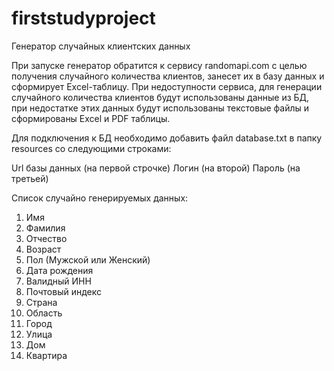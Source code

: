 # firststudyproject
Генератор случайных клиентских данных

При запуске генератор обратится к сервису randomapi.com с целью получения случайного количества клиентов, занесет их в базу данных и сформирует Excel-таблицу.
При недоступности сервиса, для генерации случайного количества клиентов будут использованы данные из БД, при недостатке этих данных будут использованы текстовые файлы и сформированы Excel и PDF таблицы.

Для подключения к БД необходимо добавить файл database.txt в папку resources со следующими строками:

Url базы данных (на первой строчке)
Логин (на второй)
Пароль (на третьей)

Список случайно генерируемых данных:
1. Имя
2. Фамилия
3. Отчество
4. Возраст
5. Пол (Мужской или Женский)
6. Дата рождения
7. Валидный ИНН
8. Почтовый индекс
9. Страна
10. Область
11. Город
12. Улица
13. Дом
14. Квартира

